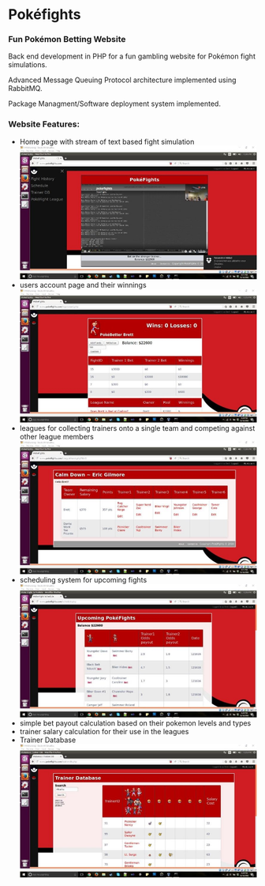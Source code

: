 # Pokéfights

### Fun Pokémon Betting Website

Back end development in PHP for a fun gambling website for Pokémon fight simulations. 

Advanced Message Queuing Protocol architecture implemented using RabbitMQ.

Package Managment/Software deployment system implemented.


### Website Features:
* Home page with stream of text based fight simulation
![Text Simulation](/Screenshots/12.jpg?raw=true "Pokéfights simulation and navigation menu")
* users account page and their winnings 
![Account Page](/Screenshots/9.jpg?raw=true "Pokéfights account details")
* leagues for collecting trainers onto a single team and competing against other league members
![League Page](/Screenshots/11.jpg?raw=true "Pokéfights League details")
* scheduling system for upcoming fights
![Fight Schedule Page](/Screenshots/3.jpg?raw=true "Pokéfights Schedule")
* simple bet payout calculation based on their pokemon levels and types
* trainer salary calculation for their use in the leagues
* Trainer Database
![Trainer Database Page](/Screenshots/4.jpg?raw=true "Pokéfights Trainer database")
